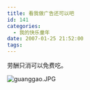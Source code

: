 ```yaml
---
title: 看我做广告还可以吧
id: 141
categories:
  - 我的快乐童年
date: 2007-01-25 21:52:00
tags:
---
```


劳酬只消可以免费吃。

![guanggao.JPG](http://www.candreams.com/images/2007/06/guanggao-tn.jpg "guanggao.JPG")